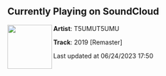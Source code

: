 ## Currently Playing on SoundCloud

[<img align="left" width="100" src="https://i1.sndcdn.com/artworks-000391192791-fcdssj-t500x500.jpg">](https://soundcloud.com/tsumutsumu/2019a)

**Artist**: T5UMUT5UMU 

**Track**: 2019 [Remaster]

Last updated at 06/24/2023 17:50
